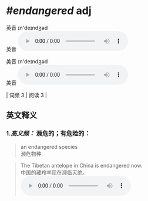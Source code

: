 # ***\#endangered*** adj
英音 ɪn'deɪndʒəd  
英音
<audio src="./media/endangered-B.aac" controls="controls"></audio>

美音 ɪn'deɪndʒəd  
美音
<audio src="./media/endangered.aac" controls="controls"></audio>



| 词频 3 | 阅读 3 |  

英文释义
---
### 1.*高义频：* **濒危的；有危险的：**  

 > an endangered species   
 > 濒危物种    

 > The Tibetan antelope in China is endangered now.  
 > 中国的藏羚羊现在濒临灭绝。    
<audio src="./media/endangered-1.aac" controls="controls"></audio>


